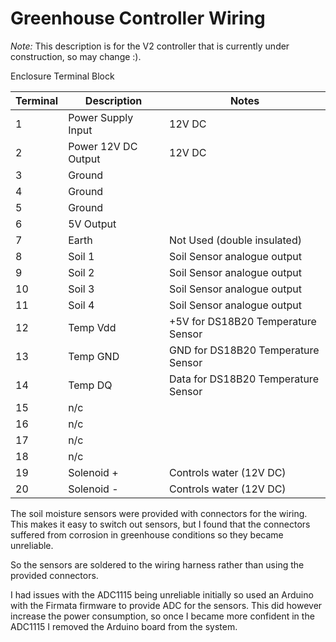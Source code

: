 # Greenhouse Controller Wiring

_Note:_ This description is for the V2 controller that is currently under construction, so may change :).

Enclosure Terminal Block

| Terminal | Description | Notes |
| ---      | ---         | ---   |
| 1         | Power Supply Input | 12V DC |
| 2         | Power 12V DC Output | 12V DC |
| 3         | Ground | |
| 4         | Ground ||
| 5         | Ground ||
| 6         | 5V Output | |
| 7         | Earth | Not Used (double insulated) |
| 8        | Soil 1 | Soil Sensor analogue output |
| 9        | Soil 2 | Soil Sensor analogue output |
| 10        | Soil 3 | Soil Sensor analogue output |
| 11        | Soil 4 |Soil Sensor analogue output  |
| 12        | Temp Vdd | +5V for DS18B20 Temperature Sensor |
| 13        | Temp GND | GND for DS18B20 Temperature Sensor |
| 14        | Temp DQ  | Data for DS18B20 Temperature Sensor |
| 15        | n/c | |
| 16        | n/c | |
| 17        | n/c | |
| 18        | n/c | |
| 19         | Solenoid + | Controls water (12V DC) |
| 20         | Solenoid - | Controls water (12V DC) |



The soil moisture sensors were provided with connectors for the wiring.
This makes it easy to switch out sensors, but I found that the connectors
suffered from corrosion in greenhouse conditions so they became unreliable.

So the sensors are soldered to the wiring harness rather than using the
provided connectors.

I had issues with the ADC1115 being unreliable initially so used an Arduino with the Firmata firmware to provide ADC for the sensors.   This did however
increase the power consumption, so once I became more confident in the ADC1115 I removed the Arduino board from the system.